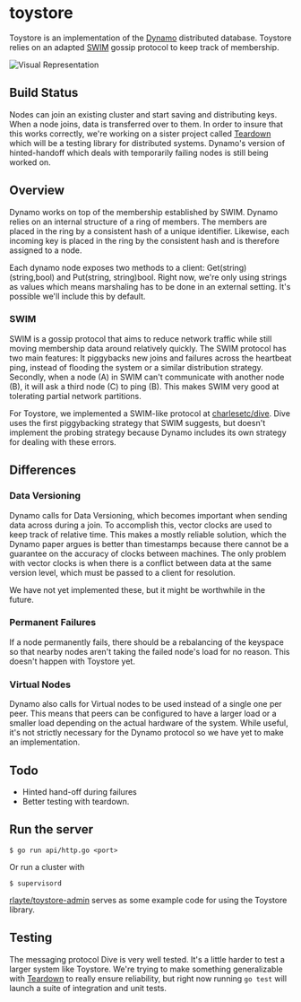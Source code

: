 # toystore

Toystore is an implementation of the [Dynamo](http://www.allthingsdistributed.com/files/amazon-dynamo-sosp2007.pdf) distributed database. Toystore relies on an adapted [SWIM](https://www.cs.cornell.edu/~asdas/research/dsn02-swim.pdf) gossip protocol to keep track of membership. 

![Visual Representation](http://www.charlesetc.com/images/toystore.png)

## Build Status

Nodes can join an existing cluster and start saving and distributing keys. When a node joins, data is transferred over to them. In order to insure that this works correctly, we're working on a sister project called [Teardown](http://github.com/rlayte/teardown) which will be a testing library for distributed systems. Dynamo's version of hinted-handoff which deals with temporarily failing nodes is still being worked on.

## Overview

Dynamo works on top of the membership established by SWIM. Dynamo relies on an internal structure of a ring of members. The members are placed in the ring by a consistent hash of a unique identifier. Likewise, each incoming key is placed in the ring by the consistent hash and is therefore assigned to a node. 

Each dynamo node exposes two methods to a client: Get(string)(string,bool) and Put(string, string)bool. Right now, we're only using strings as values which means marshaling has to be done in an external setting. It's possible we'll include this by default.


### SWIM

SWIM is a gossip protocol that aims to reduce network traffic while still moving membership data around relatively quickly. The SWIM protocol has two main features: It piggybacks new joins and failures across the heartbeat ping, instead of flooding the system or a similar distribution strategy. Secondly, when a node (A) in SWIM can't communicate with another node (B), it will ask a third node (C) to ping (B). This makes SWIM very good at tolerating partial network partitions. 

For Toystore, we implemented a SWIM-like protocol at [charlesetc/dive](http://github.com/Charlesetc/dive). Dive uses the first piggybacking strategy that SWIM suggests, but doesn't implement the probing strategy because Dynamo includes its own strategy for dealing with these errors. 

## Differences

### Data Versioning

Dynamo calls for Data Versioning, which becomes important when sending data across during a join. To accomplish this, vector clocks are used to keep track of relative time. This makes a mostly reliable solution, which the Dynamo paper argues is better than timestamps because there cannot be a guarantee on the accuracy of clocks between machines. The only problem with vector clocks is when there is a conflict between data at the same version level, which must be passed to a client for resolution.

We have not yet implemented these, but it might be worthwhile in the future.

### Permanent Failures

If a node permanently fails, there should be a rebalancing of the keyspace so that nearby nodes aren't taking the failed node's load for no reason. This doesn't happen with Toystore yet.

###  Virtual Nodes

Dynamo also calls for Virtual nodes to be used instead of a single one per peer. This means that peers can be configured to have a larger load or a smaller load depending on the actual hardware of the system. While useful, it's not strictly necessary for the Dynamo protocol so we have yet to make an implementation.

## Todo

* Hinted hand-off during failures
* Better testing with teardown.

## Run the server

    $ go run api/http.go <port>

Or run a cluster with

    $ supervisord

[rlayte/toystore-admin](http://github.com/rlayte/toystore-admin) serves as some example code for using the Toystore library.

## Testing

The messaging protocol Dive is very well tested. It's a little harder to test a larger system like Toystore. We're trying to make something generalizable with [Teardown](http://github.com/rlayte/teardown) to really ensure reliability, but right now running `go test` will launch a suite of integration and unit tests.

